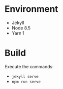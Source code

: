 # Environment
* Jekyll
* Node 8.5
* Yarn 1

# Build
Execute the commands:
* `jekyll serve`
* `npm run serve`
